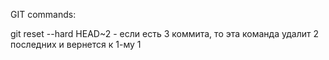 GIT commands:

git reset --hard HEAD~2 - если есть 3 коммита, то эта команда удалит 2 последних
                          и вернется к 1-му
1
